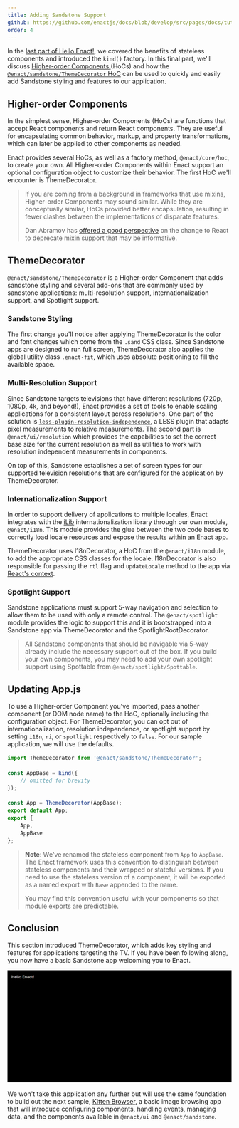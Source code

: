 ```yaml
---
title: Adding Sandstone Support
github: https://github.com/enactjs/docs/blob/develop/src/pages/docs/tutorials/tutorial-hello-enact/adding-sandstone-support/index.md
order: 4
---
```

In the [last part of Hello Enact!](../kind/), we covered the benefits of stateless components
and introduced the `kind()` factory. In this final part, we'll discuss [Higher-order Components
](#higher-order-components) (HoCs) and how the [`@enact/sandstone/ThemeDecorator`
HoC](#themedecorator) can be used to quickly and easily add Sandstone styling and features to
our application.

## Higher-order Components

In the simplest sense, Higher-order Components (HoCs) are functions that accept React components and
return React components. They are useful for encapsulating common behavior, markup, and property
transformations, which can later be applied to other components as needed.

Enact provides several HoCs, as well as a factory method, `@enact/core/hoc`, to create
your own. All Higher-order Components within Enact support an optional configuration object to
customize their behavior. The first HoC we'll encounter is ThemeDecorator.

> If you are coming from a background in frameworks that use mixins, Higher-order Components
> may sound similar. While they are conceptually similar, HoCs provided better encapsulation,
> resulting in fewer clashes between the implementations of disparate features.
>
> Dan Abramov has [offered a good perspective](https://medium.com/@dan_abramov/mixins-are-dead-long-live-higher-order-components-94a0d2f9e750)
> on the change to React to deprecate mixin support that may be informative.

## ThemeDecorator

`@enact/sandstone/ThemeDecorator` is a Higher-order Component that adds sandstone styling and
several add-ons that are commonly used by sandstone applications: multi-resolution support,
internationalization support, and Spotlight support.

### Sandstone Styling

The first change you'll notice after applying ThemeDecorator is the color and font changes
which come from the `.sand` CSS class. Since Sandstone apps are designed to run full screen,
ThemeDecorator also applies the global utility class `.enact-fit`, which uses absolute
positioning to fill the available space.

### Multi-Resolution Support

Since Sandstone targets televisions that have different resolutions (720p, 1080p, 4k, and beyond!),
Enact provides a set of tools to enable scaling applications for a consistent layout across
resolutions. One part of the solution is [`less-plugin-resolution-independence`](https://github.com/enactjs/less-plugin-resolution-independence),
a LESS plugin that adapts pixel measurements to relative measurements. The second part is
`@enact/ui/resolution` which provides the capabilities to set the correct base size for the current
resolution as well as utilities to work with resolution independent measurements in components.

On top of this, Sandstone establishes a set of screen types for our supported television
resolutions that are configured for the application by ThemeDecorator.

### Internationalization Support

In order to support delivery of applications to multiple locales, Enact integrates with the [iLib](https://github.com/iLib-js/iLib)
internationalization library through our own module, `@enact/i18n`. This module provides the glue
between the two code bases to correctly load locale resources and expose the results within an Enact
app.

ThemeDecorator uses I18nDecorator, a HoC from the `@enact/i18n` module, to add the appropriate CSS
classes for the locale. I18nDecorator is also responsible for passing the `rtl` flag and
`updateLocale` method to the app via [React's context](https://reactjs.org/docs/context.html).

### Spotlight Support

Sandstone applications must support 5-way navigation and selection to allow them to be used with only a
remote control. The `@enact/spotlight` module provides the logic to support this and it is bootstrapped
into a Sandstone app via ThemeDecorator and the SpotlightRootDecorator.

> All Sandstone components that should be navigable via 5-way already include the necessary support
> out of the box. If you build your own components, you may need to add your own spotlight support
> using Spottable from `@enact/spotlight/Spottable`.

## Updating App.js

To use a Higher-order Component you've imported, pass another component (or DOM node name) to the
HoC, optionally including the configuration object. For ThemeDecorator, you can opt out of
internationalization, resolution independence, or spotlight support by setting `i18n`, `ri`, or
`spotlight` respectively to `false`. For our sample application, we will use the defaults.
```js
import ThemeDecorator from '@enact/sandstone/ThemeDecorator';

const AppBase = kind({
	// omitted for brevity
});

const App = ThemeDecorator(AppBase);
export default App;
export {
	App, 
	AppBase
};
```
> **Note**: We've renamed the stateless component from `App` to `AppBase`. The
> Enact framework uses this convention to distinguish between stateless components and their wrapped or stateful versions.
> If you need to use the stateless version of a component, it will be exported as a named export with
> `Base` appended to the name.
>
> You may find this convention useful with your components so that module exports are predictable.

## Conclusion

This section introduced ThemeDecorator, which adds key styling and features for applications
targeting the TV. If you have been following along, you now have a basic Sandstone app welcoming you
to Enact.

![Hello Sandstone!](Hello-Sandstone.png)

We won't take this application any further but will use the same foundation to build out the next
sample, [Kitten Browser](../../tutorial-kitten-browser/), a basic image browsing app that will introduce
configuring components, handling events, managing data, and the components available in `@enact/ui`
and `@enact/sandstone`.
